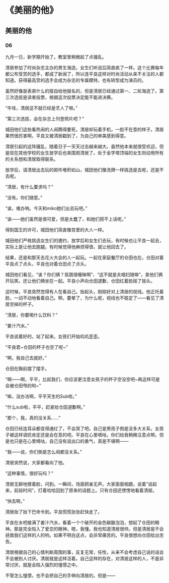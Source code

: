 # 《美丽的他》

## 美丽的他

### 06

九月一日，新学期开始了。教室里稍微起了点骚乱。

清居参加了时尚杂志主办的男生海选，女生们听说后简直疯了一样。这个比赛每年都公布受赏的选手，都成了新闻了，所以连平良这样对时尚活动从来不关注的人都知道。获得最高赏的选手会成为杂志的专属模特，也有转型成为演员的。

虽然好像是表弟什么的擅自给他报名的，但是清居已经通过第一、二轮海选了。第三次选拔是读者投票，根据这次投票决定能不能进决赛。

“牛哇，清居这不就已经是艺人了嘛。”

“第三次选拔，会在杂志上刊登照片吧？”

城田他们这些看热闹的人闹腾得要死，清居却玩着手机，一脸不在意的样子。清居果然很厉害啊，平良又被清居戳到了，为自己的审美感到得意。

清居引起的这阵骚乱，随着日子一天天过去越来越大。虽然他本来就很受欢迎，但是现在其他学校的女生放学后也来围观清居了。处于金字塔顶端的女生则动用所有的关系想和清居取得联系。

放学后，请清居出去玩的邮件堆积如山，城田他们像洗牌一样挑选是去呢，还是不去呢。

“清居，有什么要求吗？”

“没有。你们随意。”

“诶，难办呐。今天和miko她们出去玩吧。”

“诶——她们虽然是很可爱，但是太蠢了，和她们搭不上话呢。”

得到国王的许可，城田他们简直像宫里的大人一样。

城田他们严格挑选女生们的邀约，放学后和女生们去玩，有时候也让平良一起去，实际上是让他去跑腿。有时候觉得他麻烦得很，就让他回去了。

结果，还是和那天去花火大会的人一起玩。一起在家庭餐厅的仓田也在。仓田对着平良点了点头，平良也对着仓田点了点头。

城田他们看见，“诶？你们俩？氛围很暧昧啊”、“这不就是夫唱妇随嘛”，拿他们俩开玩笑。还让他们俩坐在一起。平良小声向仓田道歉，仓田红着脸摇了摇头。

这时候，平良突然觉得有人在看自己。抬起头，刚刚好对上清居的视线。他正托着脸，一动不动地看着自己。啊，要晕了，为什么呢，视线也不稳定了——看见了清居空掉的杯子。

“清居，你要喝什么饮料？”

“姜汁汽水。”

平良说着好的，站了起来。女孩们开始叽叽歪歪。

“平良君~仓田的杯子也空了呢~”

“啊，我自己去就好。”

仓田在胸前摆了摆手。

“啊——啊，平平，比起我们，你应该更注意女孩子的杯子空没空吧~再这样可是会被仓田甩的哟~”

“嘛，没办法啊，平平天生的Sub啦。”

“什么sub啦，平平，赶紧给仓田道歉啊。”

“那个，我，真的没关系……”

仓田已经连耳朵都变得通红了，不会哭了吧。自己是男孩子倒是没多大关系，女孩子被这样调侃肯定还是会在意的吧。平良在心里嘀咕，你们给我稍微注意点啊，但是也只是在心里嘀咕，自己没有说出口的勇气，真是不堪啊——

“我——说，你们倒是怎么闹都没关系。”

清居突然说，大家都看向了他。

“这种事情，很好玩吗？”

清居无聊地撑着脸，问到。一瞬间，场面鸦雀无声。大家面面相觑，说着“说起来，前段时间”，打着哈哈回到了原来的话题上。只有仓田还愣愣地看着清居。

“快去啊。”

清居抬了抬下巴命令到。平良慌慌张张赶快走了。

平良在水吧接满了姜汁汽水，看着一个个破开的金色碳酸泡泡，想起了仓田的眼神。那是完全陷入了爱恋的眼神。嗯，我懂。我也知道清居很帅。但是清居是不会拯救我们这样的人的哟。如果不明白这点，会非常痛苦的。平良很想向仓田给出忠告。

清居根据自己的心情判断周围的事，反复无常，任性，从来不会考虑自己说的话会不会被别人讨厌。清居就是这样活着。自己这样的存在，对清居这样的人，不是非常讨厌，就是会陷入强烈的憧憬之中。

不管怎么憧憬，也不会把自己的手伸向清居的。但是——
